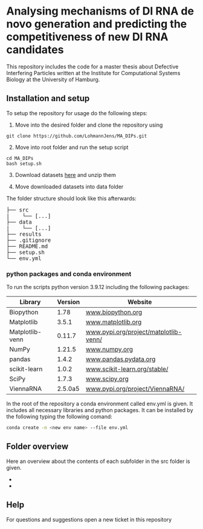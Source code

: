 # Analysing mechanisms of DI RNA de novo generation and predicting the competitiveness of new DI RNA candidates

This repository includes the code for a master thesis about Defective Interfering Particles written at the Institute for Computational Systems Biology at the University of Hamburg.


## Installation and setup

To setup the repository for usage do the following steps:


1. Move into the desired folder and clone the repository using

```
git clone https://github.com/LohmannJens/MA_DIPs.git
```

2. Move into root folder and run the setup script

```
cd MA_DIPs
bash setup.sh
```

3. Download datasets [here](https://drive.google.com/drive/folders/1QAxqjZMCb7OJyK3GxBGogCJKs3rX65Ya) and unzip them

4. Move downloaded datasets into data folder

The folder structure should look like this afterwards:

<pre>
├── src
|    └── [...]
├── data
|    └── [...]
├── results
├── .gitignore
├── README.md
├── setup.sh
└── env.yml
</pre>


### python packages and conda environment

To run the scripts python version 3.9.12 including the following packages:

| Library         | Version | Website                               |
|-----------------|---------|---------------------------------------|
| Biopython       | 1.78    | www.biopython.org                     |
| Matplotlib      | 3.5.1   | www.matplotlib.org                    |
| Matplotlib-venn | 0.11.7  | www.pypi.org/project/matplotlib-venn/ |
| NumPy           | 1.21.5  | www.numpy.org                         |
| pandas          | 1.4.2   | www.pandas.pydata.org                 |
| scikit-learn    | 1.0.2   | www.scikit-learn.org/stable/          |
| SciPy           | 1.7.3   | www.scipy.org                         |
| ViennaRNA       | 2.5.0a5 | www.pypi.org/project/ViennaRNA/       |

In the root of the repository a conda environment called env.yml is given. It includes all necessary libraries and python packages. It can be installed by the following typing the following comand:

```bash
conda create -n <new env name> --file env.yml
```


## Folder overview

Here an overview about the contents of each subfolder in the src folder is given.

-
-


## Help
For questions and suggestions open a new ticket in this repository
